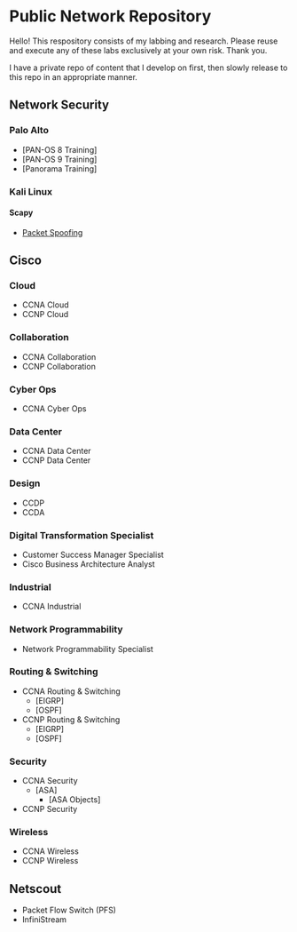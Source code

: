 # Public Network Repository

Hello! This respository consists of my labbing and research. Please reuse and execute any of these labs exclusively at your own risk. Thank you.

I have a private repo of content that I develop on first, then slowly release to this repo in an appropriate manner.

## Network Security

### Palo Alto

* [PAN-OS 8 Training]
* [PAN-OS 9 Training]
* [Panorama Training]

### Kali Linux

#### Scapy

* [Packet Spoofing](https://github.com/gil-ryan/grs-networking-public/tree/master/security/scapy/packet-spoofing)

## Cisco

### Cloud

* CCNA Cloud
* CCNP Cloud

### Collaboration

* CCNA Collaboration
* CCNP Collaboration

### Cyber Ops

* CCNA Cyber Ops

### Data Center

* CCNA Data Center    
* CCNP Data Center

### Design

* CCDP
* CCDA

### Digital Transformation Specialist

* Customer Success Manager Specialist
* Cisco Business Architecture Analyst

### Industrial

* CCNA Industrial

### Network Programmability

* Network Programmability Specialist

### Routing & Switching

* CCNA Routing & Switching
    + [EIGRP]
    + [OSPF]
* CCNP Routing & Switching
    + [EIGRP]
    + [OSPF]

### Security

* CCNA Security
  + [ASA]
    + [ASA Objects]
* CCNP Security

### Wireless
* CCNA Wireless
* CCNP Wireless

## Netscout

* Packet Flow Switch (PFS)
* InfiniStream
